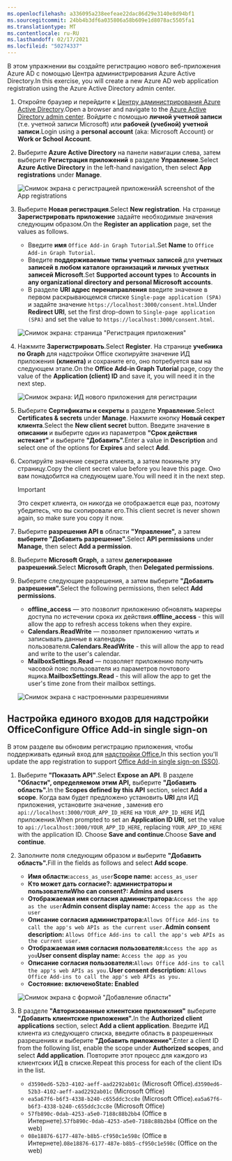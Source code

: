 ```yaml
---
ms.openlocfilehash: a336095a238eefeae22dac86d29e3140e8d94bf1
ms.sourcegitcommit: 24bb4b3df6a035806a58b609e1d8078ac5505fa1
ms.translationtype: MT
ms.contentlocale: ru-RU
ms.lasthandoff: 02/17/2021
ms.locfileid: "50274337"
---
```

<!-- markdownlint-disable MD002 MD041 -->

<span data-ttu-id="13429-101">В этом упражнении вы создайте регистрацию нового веб-приложения Azure AD с помощью Центра администрирования Azure Active Directory.</span><span class="sxs-lookup"><span data-stu-id="13429-101">In this exercise, you will create a new Azure AD web application registration using the Azure Active Directory admin center.</span></span>

1. <span data-ttu-id="13429-102">Откройте браузер и перейдите к [Центру администрирования Azure Active Directory](https://aad.portal.azure.com).</span><span class="sxs-lookup"><span data-stu-id="13429-102">Open a browser and navigate to the [Azure Active Directory admin center](https://aad.portal.azure.com).</span></span> <span data-ttu-id="13429-103">Войдите с помощью **личной учетной записи** (т.е. учетной записи Microsoft) или **рабочей (учебной) учетной записи**.</span><span class="sxs-lookup"><span data-stu-id="13429-103">Login using a **personal account** (aka: Microsoft Account) or **Work or School Account**.</span></span>

1. <span data-ttu-id="13429-104">Выберите **Azure Active Directory** на панели навигации слева, затем выберите **Регистрация приложений** в разделе **Управление**.</span><span class="sxs-lookup"><span data-stu-id="13429-104">Select **Azure Active Directory** in the left-hand navigation, then select **App registrations** under **Manage**.</span></span>

    ![<span data-ttu-id="13429-105">Снимок экрана с регистрацией приложений</span><span class="sxs-lookup"><span data-stu-id="13429-105">A screenshot of the App registrations</span></span> ](images/app-registrations.png)

1. <span data-ttu-id="13429-106">Выберите **Новая регистрация**.</span><span class="sxs-lookup"><span data-stu-id="13429-106">Select **New registration**.</span></span> <span data-ttu-id="13429-107">На странице **Зарегистрировать приложение** задайте необходимые значения следующим образом.</span><span class="sxs-lookup"><span data-stu-id="13429-107">On the **Register an application** page, set the values as follows.</span></span>

    - <span data-ttu-id="13429-108">Введите **имя** `Office Add-in Graph Tutorial`.</span><span class="sxs-lookup"><span data-stu-id="13429-108">Set **Name** to `Office Add-in Graph Tutorial`.</span></span>
    - <span data-ttu-id="13429-109">Введите **поддерживаемые типы учетных записей** для **учетных записей в любом каталоге организаций и личных учетных записей Microsoft**.</span><span class="sxs-lookup"><span data-stu-id="13429-109">Set **Supported account types** to **Accounts in any organizational directory and personal Microsoft accounts**.</span></span>
    - <span data-ttu-id="13429-110">В разделе **URI адрес перенаправления** введите значение в первом раскрывающемся списке `Single-page application (SPA)` и задайте значение `https://localhost:3000/consent.html`.</span><span class="sxs-lookup"><span data-stu-id="13429-110">Under **Redirect URI**, set the first drop-down to `Single-page application (SPA)` and set the value to `https://localhost:3000/consent.html`.</span></span>

    ![Снимок экрана: страница "Регистрация приложения"](images/register-an-app.png)

1. <span data-ttu-id="13429-112">Нажмите **Зарегистрировать**.</span><span class="sxs-lookup"><span data-stu-id="13429-112">Select **Register**.</span></span> <span data-ttu-id="13429-113">На странице **учебника по Graph** для надстройки Office скопируйте значение ИД приложения **(клиента)** и сохраните его, оно потребуется вам на следующем этапе.</span><span class="sxs-lookup"><span data-stu-id="13429-113">On the **Office Add-in Graph Tutorial** page, copy the value of the **Application (client) ID** and save it, you will need it in the next step.</span></span>

    ![Снимок экрана: ИД нового приложения для регистрации](images/application-id.png)

1. <span data-ttu-id="13429-115">Выберите **Сертификаты и секреты** в разделе **Управление**.</span><span class="sxs-lookup"><span data-stu-id="13429-115">Select **Certificates & secrets** under **Manage**.</span></span> <span data-ttu-id="13429-116">Нажмите кнопку **Новый секрет клиента**.</span><span class="sxs-lookup"><span data-stu-id="13429-116">Select the **New client secret** button.</span></span> <span data-ttu-id="13429-117">Введите значение в **описании** и выберите один из параметров **"Срок действия истекает"** и выберите **"Добавить".**</span><span class="sxs-lookup"><span data-stu-id="13429-117">Enter a value in **Description** and select one of the options for **Expires** and select **Add**.</span></span>

1. <span data-ttu-id="13429-118">Скопируйте значение секрета клиента, а затем покиньте эту страницу.</span><span class="sxs-lookup"><span data-stu-id="13429-118">Copy the client secret value before you leave this page.</span></span> <span data-ttu-id="13429-119">Оно вам понадобится на следующем шаге.</span><span class="sxs-lookup"><span data-stu-id="13429-119">You will need it in the next step.</span></span>

    > [!IMPORTANT]
    > <span data-ttu-id="13429-120">Это секрет клиента, он никогда не отображается еще раз, поэтому убедитесь, что вы скопировали его.</span><span class="sxs-lookup"><span data-stu-id="13429-120">This client secret is never shown again, so make sure you copy it now.</span></span>

1. <span data-ttu-id="13429-121">Выберите **разрешения API в** области **"Управление",** а затем **выберите "Добавить разрешение".**</span><span class="sxs-lookup"><span data-stu-id="13429-121">Select **API permissions** under **Manage**, then select **Add a permission**.</span></span>

1. <span data-ttu-id="13429-122">Выберите **Microsoft Graph,** а затем **делегирование разрешений.**</span><span class="sxs-lookup"><span data-stu-id="13429-122">Select **Microsoft Graph**, then **Delegated permissions**.</span></span>

1. <span data-ttu-id="13429-123">Выберите следующие разрешения, а затем выберите **"Добавить разрешения".**</span><span class="sxs-lookup"><span data-stu-id="13429-123">Select the following permissions, then select **Add permissions**.</span></span>

    - <span data-ttu-id="13429-124">**offline_access** — это позволит приложению обновлять маркеры доступа по истечении срока их действия.</span><span class="sxs-lookup"><span data-stu-id="13429-124">**offline_access** - this will allow the app to refresh access tokens when they expire.</span></span>
    - <span data-ttu-id="13429-125">**Calendars.ReadWrite** — позволяет приложению читать и записывать данные в календарь пользователя.</span><span class="sxs-lookup"><span data-stu-id="13429-125">**Calendars.ReadWrite** - this will allow the app to read and write to the user's calendar.</span></span>
    - <span data-ttu-id="13429-126">**MailboxSettings.Read** — позволяет приложению получить часовой пояс пользователя из параметров почтового ящика.</span><span class="sxs-lookup"><span data-stu-id="13429-126">**MailboxSettings.Read** - this will allow the app to get the user's time zone from their mailbox settings.</span></span>

    ![Снимок экрана с настроенными разрешениями](images/configured-permissions.png)

## <a name="configure-office-add-in-single-sign-on"></a><span data-ttu-id="13429-128">Настройка единого входов для надстройки Office</span><span class="sxs-lookup"><span data-stu-id="13429-128">Configure Office Add-in single sign-on</span></span>

<span data-ttu-id="13429-129">В этом разделе вы обновим регистрацию приложения, чтобы поддерживать единый вход для [надстройки Office.](https://docs.microsoft.com/office/dev/add-ins/develop/sso-in-office-add-ins)</span><span class="sxs-lookup"><span data-stu-id="13429-129">In this section you'll update the app registration to support [Office Add-in single sign-on (SSO)](https://docs.microsoft.com/office/dev/add-ins/develop/sso-in-office-add-ins).</span></span>

1. <span data-ttu-id="13429-130">Выберите **"Показать API"**.</span><span class="sxs-lookup"><span data-stu-id="13429-130">Select **Expose an API**.</span></span> <span data-ttu-id="13429-131">В разделе **"Области", определяемом этим API,** выберите **"Добавить область".**</span><span class="sxs-lookup"><span data-stu-id="13429-131">In the **Scopes defined by this API** section, select **Add a scope**.</span></span> <span data-ttu-id="13429-132">Когда вам будет предложено установить **URI** для ИД приложения, установите значение , заменив его `api://localhost:3000/YOUR_APP_ID_HERE` на `YOUR_APP_ID_HERE` ИД приложения.</span><span class="sxs-lookup"><span data-stu-id="13429-132">When prompted to set an **Application ID URI**, set the value to `api://localhost:3000/YOUR_APP_ID_HERE`, replacing `YOUR_APP_ID_HERE` with the application ID.</span></span> <span data-ttu-id="13429-133">Choose **Save and continue**.</span><span class="sxs-lookup"><span data-stu-id="13429-133">Choose **Save and continue**.</span></span>

1. <span data-ttu-id="13429-134">Заполните поля следующим образом и выберите **"Добавить область".**</span><span class="sxs-lookup"><span data-stu-id="13429-134">Fill in the fields as follows and select **Add scope**.</span></span>

    - <span data-ttu-id="13429-135">**Имя области:**`access_as_user`</span><span class="sxs-lookup"><span data-stu-id="13429-135">**Scope name:** `access_as_user`</span></span>
    - <span data-ttu-id="13429-136">**Кто может дать согласие?: администраторы и пользователи**</span><span class="sxs-lookup"><span data-stu-id="13429-136">**Who can consent?: Admins and users**</span></span>
    - <span data-ttu-id="13429-137">**Отображаемая имя согласия администратора:**`Access the app as the user`</span><span class="sxs-lookup"><span data-stu-id="13429-137">**Admin consent display name:** `Access the app as the user`</span></span>
    - <span data-ttu-id="13429-138">**Описание согласия администратора:**`Allows Office Add-ins to call the app's web APIs as the current user.`</span><span class="sxs-lookup"><span data-stu-id="13429-138">**Admin consent description:** `Allows Office Add-ins to call the app's web APIs as the current user.`</span></span>
    - <span data-ttu-id="13429-139">**Отображаемая имя согласия пользователя:**`Access the app as you`</span><span class="sxs-lookup"><span data-stu-id="13429-139">**User consent display name:** `Access the app as you`</span></span>
    - <span data-ttu-id="13429-140">**Описание согласия пользователя:**`Allows Office Add-ins to call the app's web APIs as you.`</span><span class="sxs-lookup"><span data-stu-id="13429-140">**User consent description:** `Allows Office Add-ins to call the app's web APIs as you.`</span></span>
    - <span data-ttu-id="13429-141">**Состояние: включено**</span><span class="sxs-lookup"><span data-stu-id="13429-141">**State: Enabled**</span></span>

    ![Снимок экрана с формой "Добавление области"](images/add-scope.png)

1. <span data-ttu-id="13429-143">В разделе **"Авторизованные клиентские приложения"** выберите **"Добавить клиентские приложения".**</span><span class="sxs-lookup"><span data-stu-id="13429-143">In the **Authorized client applications** section, select **Add a client application**.</span></span> <span data-ttu-id="13429-144">Введите ИД клиента из следующего списка, введите область в разрешенных разрешениях и выберите **"Добавить приложение".**</span><span class="sxs-lookup"><span data-stu-id="13429-144">Enter a client ID from the following list, enable the scope under **Authorized scopes**, and select **Add application**.</span></span> <span data-ttu-id="13429-145">Повторите этот процесс для каждого из клиентских ИД в списке.</span><span class="sxs-lookup"><span data-stu-id="13429-145">Repeat this process for each of the client IDs in the list.</span></span>

    - <span data-ttu-id="13429-146">`d3590ed6-52b3-4102-aeff-aad2292ab01c` (Microsoft Office).</span><span class="sxs-lookup"><span data-stu-id="13429-146">`d3590ed6-52b3-4102-aeff-aad2292ab01c` (Microsoft Office)</span></span>
    - <span data-ttu-id="13429-147">`ea5a67f6-b6f3-4338-b240-c655ddc3cc8e` (Microsoft Office).</span><span class="sxs-lookup"><span data-stu-id="13429-147">`ea5a67f6-b6f3-4338-b240-c655ddc3cc8e` (Microsoft Office)</span></span>
    - <span data-ttu-id="13429-148">`57fb890c-0dab-4253-a5e0-7188c88b2bb4` (Office в Интернете).</span><span class="sxs-lookup"><span data-stu-id="13429-148">`57fb890c-0dab-4253-a5e0-7188c88b2bb4` (Office on the web)</span></span>
    - <span data-ttu-id="13429-149">`08e18876-6177-487e-b8b5-cf950c1e598c` (Office в Интернете).</span><span class="sxs-lookup"><span data-stu-id="13429-149">`08e18876-6177-487e-b8b5-cf950c1e598c` (Office on the web)</span></span>
